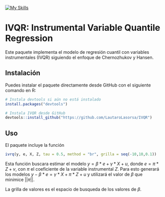 [![My Skills](https://skillicons.dev/icons?i=r&theme=light)](https://skillicons.dev)

# IVQR: Instrumental Variable Quantile Regression

Este paquete implementa el modelo de regresión cuantil con variables instrumentales (IVQR) siguiendo el enfoque de Chernozhukov y Hansen.

## Instalación

Puedes instalar el paquete directamente desde GitHub con el siguiente comando en R:

```r
# Instala devtools si aún no está instalado
install.packages("devtools")

# Instala IVQR desde GitHub
devtools::install_github("https://github.com/LautaroLasorsa/IVQR")
```

## Uso

El paquete incluye la función

```r
ivrq(y, e, X, Z, tau = 0.5, method = "br", grilla = seq(-10,10,0.1))
```

Esta función buscara estimar el modelo $y = \beta * e + \gamma * X + u$, donde $e = \pi * Z + v$, con $\pi$ el coeficiente de la variable instrumental $Z$. Para esto generará los modelos $y - \beta * e = \gamma * X + \pi * Z + u$ y utilizará el valor de $\beta$ que minimice $||\pi||$.

La grilla de valores es el espacio de busqueda de los valores de $\beta$. 

